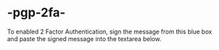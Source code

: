# -pgp-2fa-
To enabled 2 Factor Authentication, sign the message from this blue box and paste the signed message into the textarea below.
